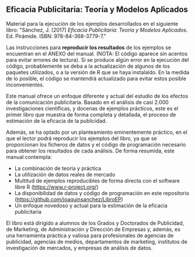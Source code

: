 ## Eficacia Publicitaria: Teoría y Modelos Aplicados

Material para la ejecución de los ejemplos desarrollados en el siguiente libro: "Sánchez, J. (2017) _Eficacia Publicitaria: Teoría y Modelos Aplicados_. Ed. Pirámide. ISBN: 978-84-368-3779-7."

Las instrucciones para **reproducir los resultados** de los ejemplos se encuentran en el ANEXO del manual. (NOTA: El código aparece sin acentos para evitar errores de lectura). Si se produce algún error en la ejecución del código, probablemente se deba a la actualización de algunos de los paquetes utilizados, o a la versión de R que se haya instalaldo. En la medida de lo posible, el código se mantendrá actualizado para evitar estos posible inconvenientes.

Este manual ofrece un enfoque diferente y actual del estudio de los efectos de la comunicación publicitaria. Basado en el análisis de casi 2.000 investigaciones científicas, y docenas de ejemplos prácticos, este es el primer libro que muestra de forma completa y detallada, el proceso de estimación de la eficacia de la publicidad. 

Además, se ha optado por un planteamiento eminentemente práctico, en el que el lector podrá reproducir los ejemplos del libro, ya que se proporcionan los ficheros de datos y el código de programación necesario para obtener los resultados de cada análisis. De forma resumida, este manual contempla:

- La combinación de teoría y práctica
- La utilización de datos reales de mercado
- Multitud de ejemplos reproducibles de forma directa con el software libre R (https://www.r-project.org/)
- La disponibilidad de datos y código de programación en este repositorio (https://github.com/joaquinsanchez/LibroEP) 
- Un enfoque novedoso y actual para la estimación de la eficacia publicitaria

El libro está dirigido a alumnos de los Grados y Doctorados de Publicidad, de Marketing, de Administración y Dirección de Empresas y, además, es una herramienta práctica y valiosa para profesionales de agencias de publicidad, agencias de medios, departamentos de marketing, institutos de investigación de mercados, y empresas de análisis de datos.

